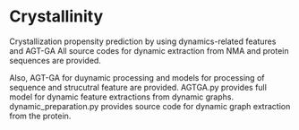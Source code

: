 # Crystallinity
Crystallization propensity prediction by using dynamics-related features and AGT-GA 
All source codes for dynamic extraction from NMA and protein sequences are provided.

Also, AGT-GA for duynamic processing and models for processing of sequence and strucutral feature are provided.
AGTGA.py provides full model for dynamic feature extractions from dynamic graphs.
dynamic_preparation.py provides source code for dynamic graph extraction from the protein.


